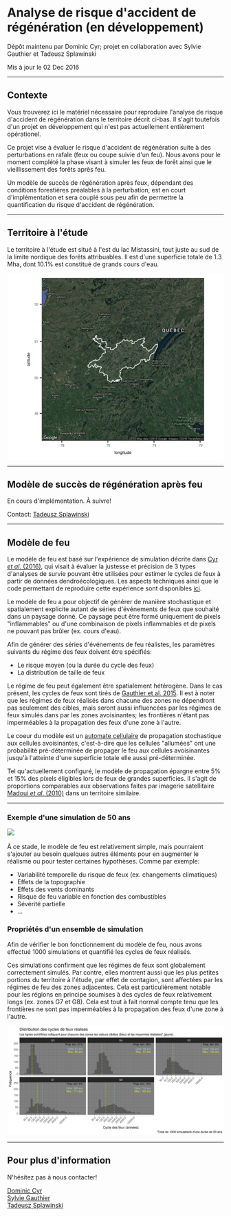 # Analyse de risque d'accident de régénération (en développement)
Dépôt maintenu par Dominic Cyr; projet en collaboration avec Sylvie Gauthier et Tadeusz Splawinski  

Mis à jour le 02 Dec 2016


-------



## Contexte

Vous trouverez ici le matériel nécessaire pour reproduire l'analyse de risque d'accident de régénération dans le territoire décrit ci-bas. Il s'agit toutefois d'un projet en développement qui n'est pas actuellement entièrement opérationel.

Ce projet vise à évaluer le risque d'accident de régénération suite à des perturbations en rafale (feux ou coupe suivie d'un feu). Nous avons pour le moment complété la phase visant à simuler les feux de forêt ainsi que le vieillissement des forêts après feu.

Un modèle de succès de régénération après feux, dépendant des conditions forestières préalables à la perturbation, est en court d'implémentation et sera couplé sous peu afin de permettre la quantification du risque d'accident de régénération.



------------


## Territoire à l'étude

Le territoire à l'étude est situé à l'est du lac Mistassini, tout juste au sud de la limite nordique des forêts attribuables. Il est d'une superficie totale de 1.3 Mha, dont 10.1% est constitué de grands cours d'eau. 


<img src="README_files/figure-html/unnamed-chunk-2-1.png" style="display: block; margin: auto;" />


------------


## Modèle de succès de régénération après feu

En cours d'implémentation. À suivre!

Contact: [Tadeusz Splawinski][7]

------------


## Modèle de feu

Le modèle de feu est basé sur l'expérience de simulation décrite dans [Cyr _et al_. (2016)][1], qui visait à évaluer la justesse et précision de 3 types d'analyses de survie pouvant être utilisées pour estimer le cycles de feux à partir de données dendroécologiques. Les aspects techniques ainsi que le code permettant de reproduire cette expérience sont disponibles [ici][2].

Le modèle de feu a pour objectif de générer de manière stochastique et spatialement explicite autant de séries d'événements de feux que souhaité dans un paysage donné. Ce paysage peut être formé uniquement de pixels "inflammables" ou d'une combinaison de pixels inflammables et de pixels ne pouvant pas brûler (ex. cours d'eau).

Afin de générer des séries d'événements de feu réalistes, les paramètres suivants du régime des feux doivent être spécifiés:

* Le risque moyen (ou la durée du cycle des feux)
* La distribution de taille de feux

Le régime de feu peut également être spatialement hétérogène. Dans le cas présent, les cycles de feux sont tirés de [Gauthier et al. 2015][8]. Il est à noter que les régimes de feux réalisés dans chacune des zones ne dépendront pas seulement des cibles, mais seront aussi influencées par les régimes de feux simulés dans par les zones avoisinantes; les frontières n'étant pas imperméables à la propagation des feux d'une zone à l'autre.

Le coeur du modèle est un [automate cellulaire][4] de propagation stochastique aux cellules avoisinantes, c'est-à-dire que les cellules "allumées" ont une probabilité pré-déterminée de propager le feu aux cellules avoisinantes jusqu'à l'atteinte d'une superficie totale elle aussi pré-déterminée.

Tel qu'actuellement configuré, le modèle de propagation épargne entre 5% et 15% des pixels éligibles lors de feux de grandes superficies. Il s'agit de proportions comparables aux observations faites par imagerie satellitaire [Madoui _et al_. (2010)][3] dans un territoire similaire.


------------


### Exemple d'une simulation de 50 ans

![](figures/tsfExample.gif)


À ce stade, le modèle de feu est relativement simple, mais pourraient s'ajouter au besoin quelques autres éléments pour en augmenter le réalisme ou pour tester certaines hypothèses. Comme par exemple:

* Variabilité temporelle du risque de feux (ex. changements climatiques)
* Effets de la topographie
* Effets des vents dominants
* Risque de feu variable en fonction des combustibles
* Sévérité partielle
* ...

### Propriétés d'un ensemble de simulation

Afin de vérifier le bon fonctionnement du modèle de feu, nous avons effectué 1000 simulations et quantifié les cycles de feux réalisés.

Ces simulations confirment que les régimes de feux sont globalement correctement simulés. Par contre, elles montrent aussi que les plus petites portions du territoire à l'étude, par effet de contagion, sont affectées par les régimes de feu des zones adjacentes. Cela est particulièrement notable pour les régions en principe soumises à des cycles de feux relativement longs (ex. zones G7 et G8). Cela est tout à fait normal compte tenu que les frontières ne sont pas imperméables à la propagation des feux d'une zone à l'autre.


![](figures/realizedFC.png)


-------------

## Pour plus d'information

N'hésitez pas à nous contacter!

[Dominic Cyr][5]  
[Sylvie Gauthier][6]  
[Tadeusz Splawinski][7]  


[1]: http://www.mdpi.com/1999-4907/7/7/131/html
[2]: https://github.com/dcyr/survFire
[3]: http://www.publish.csiro.au/wf/WF10049
[4]: https://fr.wikipedia.org/wiki/Automate_cellulaire
[5]: http://dominiccyr.ca
[6]: https://scf.rncan.gc.ca/employes/vue/sgauthie
[7]: http://www.cef-cfr.ca/index.php?n=Membres.TadeuszSplawinski
[8]: http://www.nrcresearchpress.com/doi/10.1139/cjfr-2014-0125#.WEHWNnUrLRY
